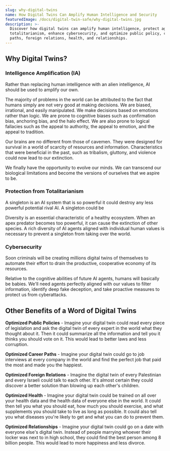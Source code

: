 ```yaml
---
slug: why-digital-twins
name: How Digital Twins Can Amplify Human Intelligence and Security
featuredImage: /docs/digital-twin-safe/why-digital-twins.jpg
description: >-
  Discover how digital twins can amplify human intelligence, protect against
  totalitarianism, enhance cybersecurity, and optimize public policy, career
  paths, foreign relations, health, and relationships.
---
```

## Why Digital Twins?

### Intelligence Amplification (IA)

Rather than replacing human intelligence with an alien intelligence, AI should be used to amplify our own. 

The majority of problems in the world can be attributed to the fact that humans simply are not very good at making decisions. We are biased, irrational, and easily manipulated. We make decisions based on emotions rather than logic. We are prone to cognitive biases such as confirmation bias, anchoring bias, and the halo effect. We are also prone to logical fallacies such as the appeal to authority, the appeal to emotion, and the appeal to tradition.

Our brains are no different from those of cavemen. They were designed for survival in a world of scarcity of resources and information. Characteristics that were beneficial in the past, such as tribalism, gluttony, and violence could now lead to our extinction.

We finally have the opportunity to evolve our minds. We can transcend our biological limitations and become the versions of ourselves that we aspire to be.

### Protection from Totalitarianism

A singleton is an AI system that is so powerful it could destroy any less powerful potential rival AI.  A singleton could be 

Diversity is an essential characteristic of a healthy ecosystem. When an apex predator becomes too powerful, it can cause the extinction of other species. A rich diversity of AI agents aligned with individual human values is necessary to prevent a singleton from taking over the world.

### Cybersecurity

Soon criminals will be creating millions digital twins of themselves to automate their effort to drain the productive, cooperative economy of its resources.  

Relative to the cognitive abilities of future AI agents, humans will basically be babies.  We'll need agents perfectly aligned with our values to filter information, identify deep fake deception, and take proactive measures to protect us from cyberattacks.

## Other Benefits of a Word of Digital Twins

**Optimized Public Policies** - Imagine your digital twin could read every piece of legislation and ask the digital twin of every expert in the world what they thought about it. Then it could summarize all the information and tell you it thinks you should vote on it.  This would lead to better laws and less corruption.

**Optimized Career Paths** - Imagine your digital twin could go to job interviews at every company in the world and find the perfect job that paid the most and made you the happiest. 

**Optimized Foreign Relations** - Imagine the digital twin of every Palestinian and every Israeli could talk to each other. It's almost certain they could discover a better solution than blowing up each other's children.

**Optimized Health** - Imagine your digital twin could be trained on all over your health data and the health data of everyone else in the world. It could then tell you what you should eat, how much you should exercise, and what supplements you should take to live as long as possible. It could also tell you what diseases you're likely to get and what you can do to prevent them.

**Optimized Relationships** - Imagine your digital twin could go on a date with everyone else's digital twin. Instead of people marrying whoever their locker was next to in high school, they could find the best person among 8 billion people. This would lead to more happiness and less divorce.

